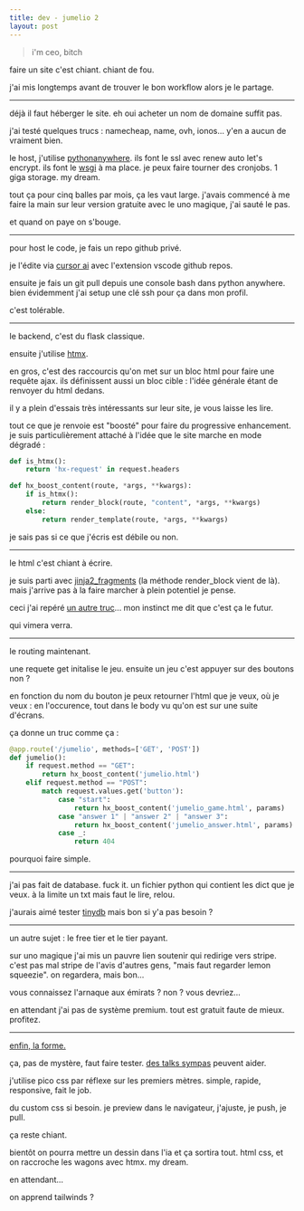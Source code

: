 ```yaml
---
title: dev - jumelio 2
layout: post
---
```


> i'm ceo, bitch

faire un site c'est chiant.
chiant de fou.

j'ai mis longtemps avant de trouver le bon workflow
alors je le partage.

---

déjà il faut héberger le site.
eh oui acheter un nom de domaine suffit pas.

j'ai testé quelques trucs : namecheap, name, ovh, ionos...
y'en a aucun de vraiment bien.

le host, j'utilise [pythonanywhere](https://www.pythonanywhere.com/).
ils font le ssl avec renew auto let's encrypt.
ils font le [wsgi](https://wsgi.readthedocs.io/en/latest/learn.html) à ma place.
je peux faire tourner des cronjobs.
1 giga storage.
my dream.

tout ça pour cinq balles par mois, ça les vaut large.
j'avais commencé à me faire la main sur leur version gratuite avec le uno magique,
j'ai sauté le pas.

et quand on paye on s'bouge.

---

pour host le code, je fais un repo github privé.

je l'édite via [cursor ai](https://cursor.sh/) avec l'extension vscode github repos.

ensuite je fais un git pull depuis une console bash dans python anywhere.
bien évidemment j'ai setup une clé ssh pour ça dans mon profil.

c'est tolérable.

---

le backend, c'est du flask classique.

ensuite j'utilise [htmx](https://htmx.org/).

en gros, c'est des raccourcis qu'on met sur un bloc html pour faire une requête ajax.
ils définissent aussi un bloc cible :
l'idée générale étant de renvoyer du html dedans.

il y a plein d'essais très intéressants sur leur site,
je vous laisse les lire.

tout ce que je renvoie est "boosté" pour faire du progressive enhancement.
je suis particulièrement attaché à l'idée que le site marche en mode dégradé :

``` python
def is_htmx():
    return 'hx-request' in request.headers

def hx_boost_content(route, *args, **kwargs):
    if is_htmx():
        return render_block(route, "content", *args, **kwargs)
    else:
        return render_template(route, *args, **kwargs)
```

je sais pas si ce que j'écris est débile ou non.

---

le html c'est chiant à écrire.

je suis parti avec [jinja2_fragments](https://github.com/sponsfreixes/jinja2-fragments) 
(la méthode render_block vient de là).
mais j'arrive pas à la faire marcher à plein potentiel je pense.

ceci j'ai repéré [un autre truc](https://github.com/basxsoftwareassociation/htmlgenerator?tab=readme-ov-file)...
mon instinct me dit que c'est ça le futur.

qui vimera verra.

---

le routing maintenant.

une requete get initalise le jeu.
ensuite un jeu c'est appuyer sur des boutons non ?

en fonction du nom du bouton je peux retourner l'html que je veux, où je veux :
en l'occurence, tout dans le body vu qu'on est sur une suite d'écrans.

ça donne un truc comme ça :

```python
@app.route('/jumelio', methods=['GET', 'POST'])
def jumelio():
    if request.method == "GET":
        return hx_boost_content('jumelio.html')
    elif request.method == "POST":
        match request.values.get('button'):
            case "start":
                return hx_boost_content('jumelio_game.html', params)
            case "answer 1" | "answer 2" | "answer 3":
                return hx_boost_content('jumelio_answer.html', params)
            case _:
                return 404
```

pourquoi faire simple.


---

j'ai pas fait de database. fuck it.
un fichier python qui contient les dict que je veux.
à la limite un txt mais faut le lire, relou.

j'aurais aimé tester [tinydb](https://tinydb.readthedocs.io/en/latest/index.html) 
mais bon si y'a pas besoin ?

---

un autre sujet : le free tier et le tier payant.

sur uno magique j'ai mis un pauvre lien soutenir qui redirige vers stripe.
c'est pas mal stripe de l'avis d'autres gens,
"mais faut regarder lemon squeezie".
on regardera, mais bon...

vous connaissez l'arnaque aux émirats ? non ? vous devriez...

en attendant j'ai pas de système premium.
tout est gratuit faute de mieux. profitez.

---

[enfin, la forme.](https://www.decathlon.fr/)

ça, pas de mystère, faut faire tester.
[des talks sympas](https://www.youtube.com/watch?v=YISKcRDcDJg) peuvent aider.

j'utilise pico css par réflexe sur les premiers mètres.
simple, rapide, responsive, fait le job.

du custom css si besoin.
je preview dans le navigateur, j'ajuste, je push, je pull.

ça reste chiant.

bientôt on pourra mettre un dessin dans l'ia et ça sortira tout.
html css, et on raccroche les wagons avec htmx.
my dream.

en attendant...

on apprend tailwinds ?

